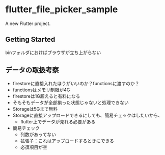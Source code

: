 # flutter_file_picker_sample

A new Flutter project.

## Getting Started

binフォルダにおけばブラウザが立ち上がらない

## データの取扱考察
- firestoreに直接入れたほうがいいのか？functionsに渡すのか？
- functionsはメモリ制限が4G
- firestoreは1G超えると有料になる
- そもそもデータが全部揃った状態じゃないと処理できない
- Storageは5Gまで無料
- Storageに直接アップロードできるにしても、簡易チェックはしたいから、
  - flutter上でデータが見れる必要がある
- 簡易チェック
  -   列数があってない
  -   拡張子：これはアップロードするときにできる
  -   必須項目が空
